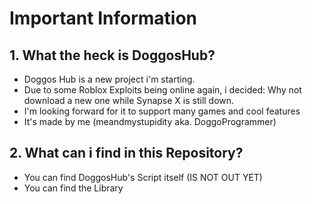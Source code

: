 # Important Information

## 1. What the heck is DoggosHub?

- Doggos Hub is a new project i'm starting.
- Due to some Roblox Exploits being online again, i decided: Why not download a new one while Synapse X is still down.
- I'm looking forward for it to support many games and cool features
- It's made by me (meandmystupidity aka. DoggoProgrammer)

## 2. What can i find in this Repository?

- You can find DoggosHub's Script itself (IS NOT OUT YET)
- You can find the Library

